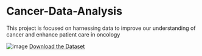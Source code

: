 # Cancer-Data-Analysis
This project is focused on harnessing data to improve our understanding of cancer and enhance patient care in oncology

![image](https://wp.technologyreview.com/wp-content/uploads/2023/04/C0435848-Staphylococcus_epidermidis_SEM.jpeg)
[Download the Dataset](https://www.kaggle.com/datasets/sophiyakanjirakadan/cancercsv)

